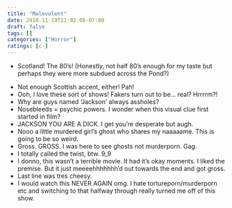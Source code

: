 ```yaml
---
title: "Malevolent"
date: 2018-11-19T21:02:08-07:00
draft: false
tags: []
categories: ["Horror"]
ratings: [c-]
---
```


* Scotland! The 80’s! (Honestly, not half 80’s enough for my taste but perhaps they were more subdued across the Pond?)
<!--more-->
* Not enough Scottish accent, either! Pah!
* Ooh, I love these sort of shows! Fakers turn out to be… real? Hrrrrm?!
* Why are guys named ‘Jackson’ always assholes?
* Nosebleeds = psychic powers. I wonder when this visual clue first started in film?
* JACKSON YOU ARE A DICK. I get you’re desperate but augh.
* Nooo a little murdered girl’s ghost who shares my naaaaame. This is going to be so weird.
* Gross. GROSS. I was here to see ghosts not murderporn. Gag. 
* I totally called the twist, btw. 9_9
* I donno, this wasn’t a terrible movie. It had it’s okay moments. I liked the premise. But it just meeeehhhhhhh’d out towards the end and got gross.
* Last line was tres cheesy.
* I would watch this NEVER AGAIN omg. I hate tortureporn/murderporn etc and switching to that halfway through really turned me off of this show.
